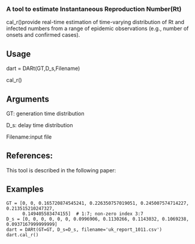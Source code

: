 
### A tool to estimate Instantaneous Reproduction Number(Rt) 
cal_r()provide real-time estimation of time-varying distribution of 
Rt and infected numbers from a range of epidemic observations (e.g., number of onsets and confirmed cases).

## Usage
dart = DARt(GT,D_s,Filename)

cal_r()

## Arguments
GT: generation time distribution

D_s: delay time distribution

Filename:input file

## References:
This tool is described in the following paper:

## Examples

    GT = [0, 0, 0.165720874545241, 0.226350757019051, 0.245007574714227, 0.213515210247327,
          0.149405583474155]  # 1:7; non-zero index 3:7
    D_s = [0, 0, 0, 0, 0, 0, 0.0996906, 0.1130266, 0.1143032, 0.1069238, 0.0937167999999999]
    dart = DARt(GT=GT, D_s=D_s, filename='uk_report_1011.csv')
    dart.cal_r()

